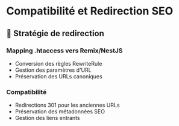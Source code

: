 # Compatibilité et Redirection SEO

## 🔄 Stratégie de redirection

### Mapping .htaccess vers Remix/NestJS
- Conversion des règles RewriteRule
- Gestion des paramètres d'URL
- Préservation des URLs canoniques

### Compatibilité
- Redirections 301 pour les anciennes URLs
- Préservation des métadonnées SEO
- Gestion des liens entrants
